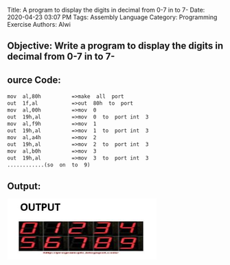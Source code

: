 Title: A program to display the digits in decimal from 0-7 in to 7-
Date: 2020-04-23 03:07 PM
Tags: Assembly Language
Category: Programming Exercise
Authors: Alwi

## Objective: Write a program to display the digits in decimal from 0-7 in to 7-

## ource Code:
```
mov  al,80h          =>make  all  port
out  1f,al           =>out  80h  to  port
mov  al,00h          =>mov  0
out  19h,al          =>mov  0  to  port int  3
mov  al,f9h          =>mov  1
out  19h,al          =>mov  1  to  port int  3
mov  al,a4h          =>mov  2
out  19h,al          =>mov  2  to  port int  3
mov  al,b0h          =>mov  3
out  19h,al          =>mov  3  to  port int  3
............(so  on  to  9)
```



## Output:
![Assembly Language 3](images/AL-3.1.JPG "AL-3 output")